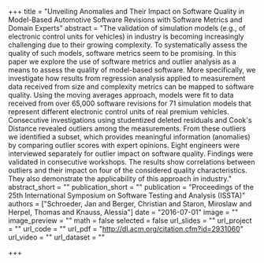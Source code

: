 +++
title = "Unveiling Anomalies and Their Impact on Software Quality in Model-Based Automotive Software Revisions with Software Metrics and Domain Experts"
abstract = "The validation of simulation models (e.g., of electronic control units for vehicles) in industry is becoming increasingly challenging due to their growing complexity. To systematically assess the quality of such models, software metrics seem to be promising. In this paper we explore the use of software metrics and outlier analysis as a means to assess the quality of model-based software. More specifically, we investigate how results from regression analysis applied to measurement data received from size and complexity metrics can be mapped to software quality. Using the moving averages approach, models were fit to data received from over 65,000 software revisions for 71 simulation models that represent different electronic control units of real premium vehicles. Consecutive investigations using studentized deleted residuals and Cook's Distance revealed outliers among the measurements. From these outliers we identified a subset, which provides meaningful information (anomalies) by comparing outlier scores with expert opinions. Eight engineers were interviewed separately for outlier impact on software quality. Findings were validated in consecutive workshops. The results show correlations between outliers and their impact on four of the considered quality characteristics. They also demonstrate the applicability of this approach in industry."
abstract_short = ""
publication_short = ""
publication = "Proceedings of the 25th International Symposium on Software Testing and Analysis (ISSTA)"
authors = ["Schroeder, Jan and Berger, Christian and Staron, Miroslaw and Herpel, Thomas and Knauss, Alessia"]
date = "2016-07-01"
image = ""
image_preview = ""
math = false
selected = false
url_slides = ""
url_project = ""
url_code = ""
url_pdf = "http://dl.acm.org/citation.cfm?id=2931060"
url_video = ""
url_dataset = ""

+++
